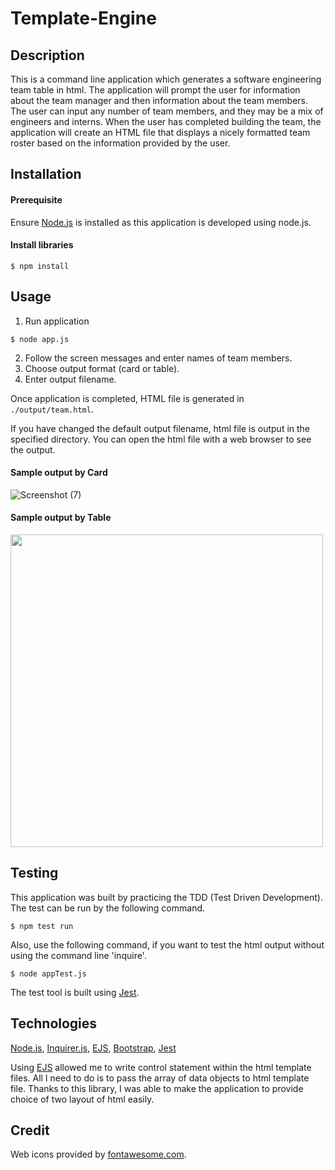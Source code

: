 # Template-Engine

## Description 
This is a command line application which generates a software engineering team table in html. The application will prompt the user for information about the team manager and then information about the team members. The user can input any number of team members, and they may be a mix of engineers and interns. When the user has completed building the team, the application will create an HTML file that displays a nicely formatted team roster based on the information provided by the user. 


## Installation 
#### Prerequisite
Ensure [Node.js](https://nodejs.org) is installed as this application is developed using node.js. 

#### Install libraries 

```
$ npm install 
```

## Usage 
1. Run application  
```
$ node app.js 
```
2. Follow the screen messages and enter names of team members. 
3. Choose output format (card or table).
4. Enter output filename.

 


Once application is completed, HTML file is generated in `./output/team.html`. 

If you have changed the default output filename, html file is output in the specified directory. You can open the html file with a web browser to see the output. 

#### Sample output by Card
![Screenshot (7)](https://user-images.githubusercontent.com/70540019/95279959-bbe46480-0808-11eb-9dc2-e6fd21ed4ea6.png)

#### Sample output by Table
<img src="" width="500px">


## Testing 

This application was built by practicing the TDD (Test Driven Development). 
The test can be run by the following command. 

```
$ npm test run
```

Also, use the following command, if you want to test the html output without using the command line 'inquire'.

```
$ node appTest.js
```

The test tool is built using [Jest](https://jestjs.io/).

## Technologies

[Node.js](https://nodejs.org), [Inquirer.js](https://www.npmjs.com/package/inquirer), [EJS](https://www.npmjs.com/package/ejs), [Bootstrap](https://getbootstrap.com/), [Jest](https://jestjs.io/)


Using [EJS](https://www.npmjs.com/package/ejs) allowed me to write control statement within the html template files. All I need to do is to pass the array of data objects to  html template file. Thanks to this library, I was able to make the application to provide choice of two layout of html easily.


## Credit 
Web icons provided by [fontawesome.com](https://fontawesome.com/).
